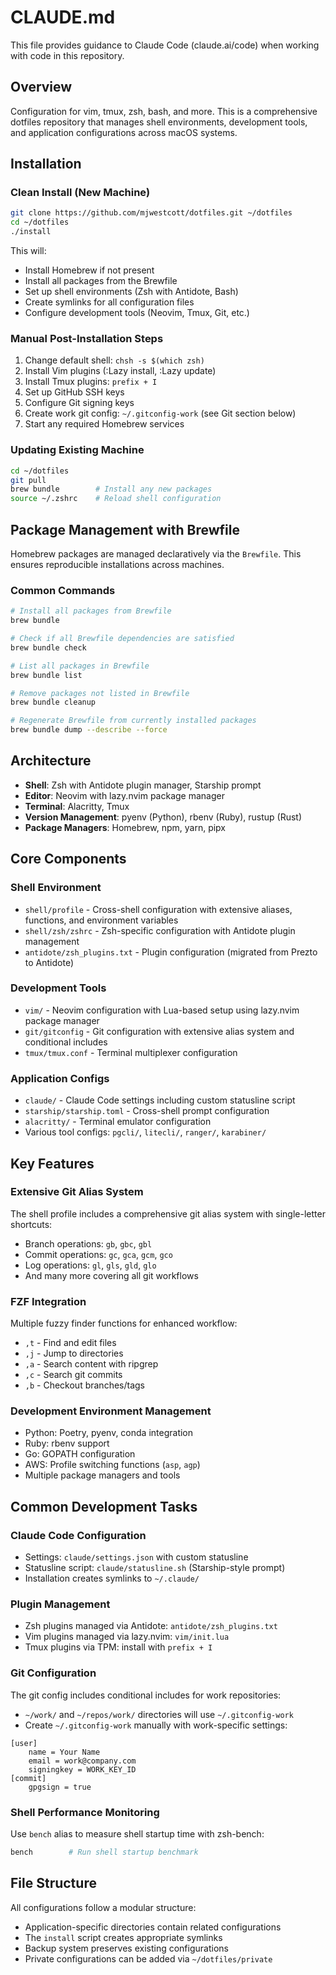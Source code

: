 # CLAUDE.md

This file provides guidance to Claude Code (claude.ai/code) when working with code in this repository.

## Overview

Configuration for vim, tmux, zsh, bash, and more. This is a comprehensive dotfiles repository that manages shell environments, development tools, and application configurations across macOS systems.

## Installation

### Clean Install (New Machine)

```bash
git clone https://github.com/mjwestcott/dotfiles.git ~/dotfiles
cd ~/dotfiles
./install
```

This will:
- Install Homebrew if not present
- Install all packages from the Brewfile
- Set up shell environments (Zsh with Antidote, Bash)
- Create symlinks for all configuration files
- Configure development tools (Neovim, Tmux, Git, etc.)

### Manual Post-Installation Steps

1. Change default shell: `chsh -s $(which zsh)`
2. Install Vim plugins (:Lazy install, :Lazy update)
3. Install Tmux plugins: `prefix + I`
4. Set up GitHub SSH keys
5. Configure Git signing keys
6. Create work git config: `~/.gitconfig-work` (see Git section below)
7. Start any required Homebrew services

### Updating Existing Machine

```bash
cd ~/dotfiles
git pull
brew bundle        # Install any new packages
source ~/.zshrc    # Reload shell configuration
```

## Package Management with Brewfile

Homebrew packages are managed declaratively via the `Brewfile`. This ensures reproducible installations across machines.

### Common Commands

```bash
# Install all packages from Brewfile
brew bundle

# Check if all Brewfile dependencies are satisfied
brew bundle check

# List all packages in Brewfile
brew bundle list

# Remove packages not listed in Brewfile
brew bundle cleanup

# Regenerate Brewfile from currently installed packages
brew bundle dump --describe --force
```

## Architecture

- **Shell**: Zsh with Antidote plugin manager, Starship prompt
- **Editor**: Neovim with lazy.nvim package manager
- **Terminal**: Alacritty, Tmux
- **Version Management**: pyenv (Python), rbenv (Ruby), rustup (Rust)
- **Package Managers**: Homebrew, npm, yarn, pipx

## Core Components

### Shell Environment
- `shell/profile` - Cross-shell configuration with extensive aliases, functions, and environment variables
- `shell/zsh/zshrc` - Zsh-specific configuration with Antidote plugin management
- `antidote/zsh_plugins.txt` - Plugin configuration (migrated from Prezto to Antidote)

### Development Tools
- `vim/` - Neovim configuration with Lua-based setup using lazy.nvim package manager
- `git/gitconfig` - Git configuration with extensive alias system and conditional includes
- `tmux/tmux.conf` - Terminal multiplexer configuration

### Application Configs
- `claude/` - Claude Code settings including custom statusline script
- `starship/starship.toml` - Cross-shell prompt configuration
- `alacritty/` - Terminal emulator configuration
- Various tool configs: `pgcli/`, `litecli/`, `ranger/`, `karabiner/`

## Key Features

### Extensive Git Alias System
The shell profile includes a comprehensive git alias system with single-letter shortcuts:
- Branch operations: `gb`, `gbc`, `gbl`
- Commit operations: `gc`, `gca`, `gcm`, `gco`
- Log operations: `gl`, `gls`, `gld`, `glo`
- And many more covering all git workflows

### FZF Integration
Multiple fuzzy finder functions for enhanced workflow:
- `,t` - Find and edit files
- `,j` - Jump to directories  
- `,a` - Search content with ripgrep
- `,c` - Search git commits
- `,b` - Checkout branches/tags

### Development Environment Management
- Python: Poetry, pyenv, conda integration
- Ruby: rbenv support
- Go: GOPATH configuration
- AWS: Profile switching functions (`asp`, `agp`)
- Multiple package managers and tools

## Common Development Tasks

### Claude Code Configuration
- Settings: `claude/settings.json` with custom statusline
- Statusline script: `claude/statusline.sh` (Starship-style prompt)
- Installation creates symlinks to `~/.claude/`

### Plugin Management
- Zsh plugins managed via Antidote: `antidote/zsh_plugins.txt`
- Vim plugins managed via lazy.nvim: `vim/init.lua`
- Tmux plugins via TPM: install with `prefix + I`

### Git Configuration

The git config includes conditional includes for work repositories:
- `~/work/` and `~/repos/work/` directories will use `~/.gitconfig-work`
- Create `~/.gitconfig-work` manually with work-specific settings:

```gitconfig
[user]
    name = Your Name
    email = work@company.com
    signingkey = WORK_KEY_ID
[commit]
    gpgsign = true
```

### Shell Performance Monitoring

Use `bench` alias to measure shell startup time with zsh-bench:
```bash
bench        # Run shell startup benchmark
```

## File Structure

All configurations follow a modular structure:
- Application-specific directories contain related configurations
- The `install` script creates appropriate symlinks
- Backup system preserves existing configurations
- Private configurations can be added via `~/dotfiles/private`
